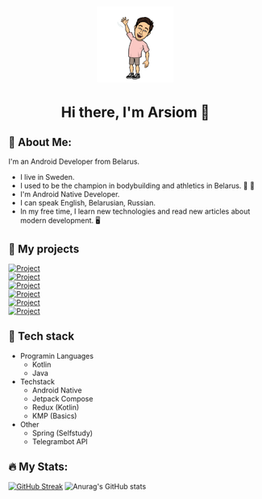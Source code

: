 <p align="center">
<img src="waving.png" width=30% height=30%> </br>
<h1 align="center">Hi there, I'm Arsiom 👋</h1>
</p>

## 👨 About Me: 
I'm an Android Developer from Belarus.
* I live in Sweden.
* I used to be the champion in bodybuilding and athletics in Belarus. 💪 🏃
* I'm Android Native Developer.
* I can speak English, Belarusian, Russian.
* In my free time, I learn new technologies and read new articles about modern development. 🖥

## 📱 My projects
<a href="https://github.com/LeFarmico/GymSupporter"><img alt="Project" src="https://img.shields.io/badge/Gym%20Supporter-v1.0.0-yellow"/></a> </br>
<a href="https://github.com/LeFarmico/MoviesFinder"><img alt="Project" src="https://img.shields.io/badge/Movies%20Finder-v0.5.0-red"/></a> </br>
<a href="https://github.com/LeFarmico/LangtestTelegramBot"><img alt="Project" src="https://img.shields.io/badge/Langtest%20Telegram%20bot-v1.0.0-blue"/></a> </br>
<a href="https://github.com/LeFarmico/LangtestWebService"><img alt="Project" src="https://img.shields.io/badge/Langtest%20Web%20service-v1.0.0-green"/></a> </br>
<a href="https://github.com/LeFarmico/hs-bg-stats-calculator"><img alt="Project" src="https://img.shields.io/badge/Hearthstone%20Stats%20Calculator-v0.1.0-orange"/></a> </br>
<a href="https://github.com/LeFarmico/televoice"><img alt="Project" src="https://img.shields.io/badge/Televoice-v0.1.0-blue"/></a> </br>

## 🤖 Tech stack
* Programin Languages
  * Kotlin
  * Java
* Techstack
  * Android Native
  * Jetpack Compose
  * Redux (Kotlin)
  * KMP (Basics)
* Other
  * Spring (Selfstudy)
  * Telegrambot API

## 🔥 My Stats:
[![GitHub Streak](https://github-readme-streak-stats.herokuapp.com?user=Lefarmico&theme=dark)](https://git.io/streak-stats)
![Anurag's GitHub stats](https://github-readme-stats.vercel.app/api?username=Lefarmico&show_icons=true&theme=radical)
